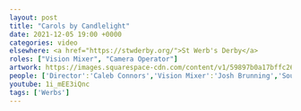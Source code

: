 ```yaml
---
layout: post
title: "Carols by Candlelight"
date: 2021-12-05 19:00 +0000
categories: video
elsewhere: <a href="https://stwderby.org/">St Werb's Derby</a>
roles: ["Vision Mixer", "Camera Operator"]
artwork: https://images.squarespace-cdn.com/content/v1/59897b0a17bffc269e4fec9b/1575027689741-23EFSM1EWOSUABC1BZVK/St+Werburgh%27s+Logo+-+White-Trans.png?format=1500w
people: ['Director':'Caleb Connors','Vision Mixer':'Josh Brunning','Sound Mixer':'Izaak Ferguson','Graphics Operator':'Jack Holcombe','Camera Operators':['Violet Burgess','Josh Brunning'],'Stage Manager':'Shelby Altera','Hosts':['Jeff Golding','Jim Wigglesworth'],'Worship Leader':'Sam Jackson-Reed','Vocals':['Anna Alexander','Jess Moore','Gabriela Popa','Georgina Redgate'],'Violin':'Charlotte Watts','Keys':['Elizabeth Bateman','Ben Stephens'],'Guitar':'Alice Mills','Bass Guitar':'Simon Lewis']
youtube: 1i_mEE3iQnc
tags: ['Werbs']
---
```

